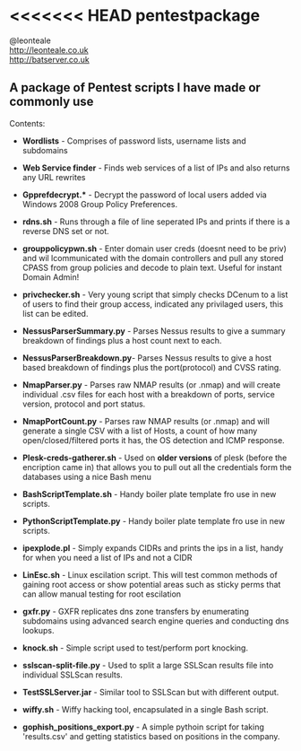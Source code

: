 <<<<<<< HEAD
pentestpackage
==============
@leonteale<br>
http://leonteale.co.uk<br>
http://batserver.co.uk

<h2>A package of Pentest scripts I have made or commonly use</h2>


Contents:

* <b>Wordlists</b>               - Comprises of password lists, username lists and subdomains

* <b>Web Service finder</b>      - Finds web  services of a list of IPs and also  returns any  URL  rewrites

* <b>Gpprefdecrypt.*</b>         - Decrypt the password of local users added via Windows 2008 Group Policy Preferences.

* <b>rdns.sh</b>                 - Runs through a file of line seperated IPs and prints if there is a reverse DNS set or not.

* <b>grouppolicypwn.sh</b>       - Enter domain user creds (doesnt need to be priv) and wil lcommunicated with the domain controllers and pull any stored CPASS from group policies and decode to plain text. Useful for instant Domain Admin!

* <b>privchecker.sh</b>          - Very young script that simply checks DCenum to a list of users to find their group access, indicated any privilaged users, this list can be edited.

* <b>NessusParserSummary.py</b>  - Parses Nessus results to give a summary breakdown of findings plus a host count next to each.

* <b>NessusParserBreakdown.py</b>- Parses Nessus results to give a host based breakdown of findings plus the port(protocol) and CVSS rating.

* <b>NmapParser.py</b>         - Parses raw NMAP results (or .nmap) and will create individual .csv files for each host with a breakdown of ports, service version, protocol and port status.

* <b>NmapPortCount.py</b>        - Parses raw NMAP results (or .nmap) and will generate a single CSV with a list of Hosts, a count of how  many open/closed/filtered ports it has, the OS detection and ICMP response.

* <b>Plesk-creds-gatherer.sh</b> - Used on <b>older versions</b> of plesk (before the encription came in) that allows you to pull out all the credentials form the databases using a nice Bash menu 

* <b>BashScriptTemplate.sh</b>   - Handy boiler plate template fro use in new scripts.

* <b>PythonScriptTemplate.py</b> - Handy boiler plate template fro use in new scripts.

* <b>ipexplode.pl</b>            - Simply expands CIDRs and prints the ips in a list, handy for when you need a list of IPs and not a CIDR

* <b>LinEsc.sh</b>               - Linux escilation script. This will test common methods of gaining root access or show potential areas such as sticky perms that can allow manual testing for root escilation

* <b>gxfr.py</b>                 - GXFR replicates dns zone transfers by enumerating subdomains using advanced search engine queries and conducting dns lookups.

* <b>knock.sh</b>                - Simple script used to test/perform port knocking. 

* <b>sslscan-split-file.py</b>   - Used to split a large SSLScan results file into individual SSLScan results.

* <b>TestSSLServer.jar</b>       - Similar tool to SSLScan but with different output. 

* <b>wiffy.sh</b>                - Wiffy hacking tool, encapsulated in a single Bash script. 

* <b>gophish_positions_export.py</b> - A simple pythoin script for taking 'results.csv' and getting statistics based on positions in the company. 

